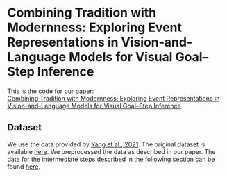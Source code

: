 # Combining Tradition with Modernness: Exploring Event Representations in Vision-and-Language Models for Visual Goal–Step Inference

This is the code for our paper:  
[Combining Tradition with Modernness: Exploring Event Representations in Vision-and-Language Models for Visual Goal–Step Inference](https://aclanthology.org/2023.acl-srw.36/)

## Dataset
We use the data provided by [Yang et al., 2021](https://arxiv.org/abs/2104.05845). The original dataset is available [here](https://drive.google.com/drive/folders/1hjjcNSUSqv8AbA7R-5lIKmui-ySCEWJw?usp=sharing). We preprocessed the data as described in our paper. The data for the intermediate steps described in the following section can be found [here](https://drive.google.com/drive/folders/1SGpkE01156NmgwT4BXXjrSq3TBoVUNGT?usp=share_link).
